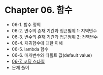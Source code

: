 # Chapter 06. 함수

- 06-1. 함수 정의
- 06-2. 변수의 존재 기간과 접근범위 1: 지역변수
- 06-3. 변수의 존재 기간과 접근범위 2: 전역변수
- 06-4. 재귀함수에 대한 이해
- 06-5. lambda 함수
- 06-6. 매개변수와 디폴트 값(default value)
- [06-7. 코딩 스타일](06_7/contents.md)
- 문제 풀이
